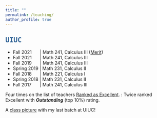 ```yaml
---
title: ""
permalink: /teaching/
author_profile: true
---
```

<script type="text/javascript"
  src="https://www.maths.nottingham.ac.uk/plp/pmadw/LaTeXMathML.js">
 </script>

## <kbd id="TeachUIUC"><a href="#TeachUIUC" style="text-decoration: none; color: #326496">UIUC</a></kbd>

* Fall 2021 &emsp;&nbsp; \| Math 241, Calculus III (<a href="https://merit.illinois.edu/about-merit/" target="_blank">Merit</a>)
* Fall 2021 &emsp;&nbsp; \| Math 241, Calculus III
* Fall 2019 &emsp;&nbsp; \| Math 241, Calculus III
* Spring 2019 \| Math 231, Calculus II
* Fall 2018 &emsp;&nbsp; \| Math 221, Calculus I 
* Spring 2018 \| Math 231, Calculus II 
* Fall 2017 &emsp;&nbsp; \| Math 241, Calculus III 

Four times on the list of teachers <a href="https://citl.illinois.edu/citl-101/measurement-evaluation/teaching-evaluation/teaching-evaluations-(ices)/teachers-ranked-as-excellent" target="_blank"> Ranked as Excellent</a>.
  : Twice ranked Excellent with <b>_Outstanding_</b> (top 10%) rating. 

A <a href="http://neerbhardwaj.github.io/images/Merit.jpg" target="_blank">class picture</a> with my last batch at UIUC! 

  

  





  


  
